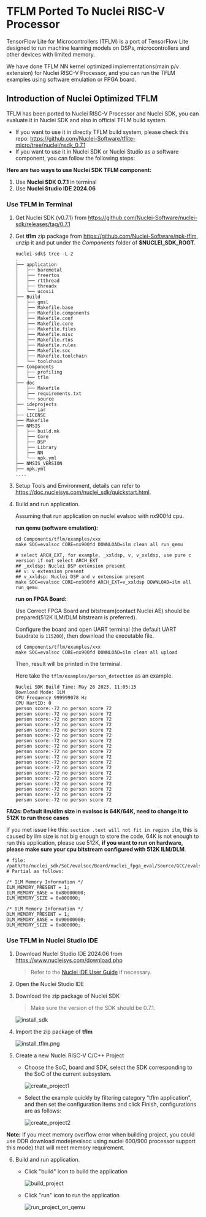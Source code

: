 # TFLM Ported To Nuclei RISC-V Processor

TensorFlow Lite for Microcontrollers (TFLM)  is a port of TensorFlow Lite designed to run machine learning models on DSPs, microcontrollers and other devices with limited memory.

We have done TFLM NN kernel optimized implementations(main p/v extension) for Nuclei RISC-V Processor, and you can run the TFLM examples using software emulation or FPGA board.

## Introduction of Nuclei Optimized TFLM

TFLM has been ported to Nuclei RISC-V Processor and Nuclei SDK, you can evaluate it in Nuclei SDK and also in official TFLM build system.

- If you want to use it in directly TFLM build system, please check this repo: https://github.com/Nuclei-Software/tflite-micro/tree/nuclei/nsdk_0.7.1
- If you want to use it in Nuclei SDK or Nuclei Studio as a software component, you can follow the following steps:

**Here are two ways to use Nuclei SDK TFLM component:**

1. Use **Nuclei SDK 0.7.1** in terminal
2. Use **Nuclei Studio IDE 2024.06**

### Use TFLM in Terminal

1. Get Nuclei SDK (v0.7.1) from https://github.com/Nuclei-Software/nuclei-sdk/releases/tag/0.7.1

2. Get **tflm** zip package from https://github.com/Nuclei-Software/npk-tflm, unzip it and put under  the *Components* folder of **$NUCLEI_SDK_ROOT**.

   ~~~shell
   nuclei-sdk$ tree -L 2
   .
   ├── application
   │   ├── baremetal
   │   ├── freertos
   │   ├── rtthread
   │   ├── threadx
   │   └── ucosii
   ├── Build
   │   ├── gmsl
   │   ├── Makefile.base
   │   ├── Makefile.components
   │   ├── Makefile.conf
   │   ├── Makefile.core
   │   ├── Makefile.files
   │   ├── Makefile.misc
   │   ├── Makefile.rtos
   │   ├── Makefile.rules
   │   ├── Makefile.soc
   │   ├── Makefile.toolchain
   │   └── toolchain
   ├── Components
   │   ├── profiling
   │   └── tflm
   ├── doc
   │   ├── Makefile
   │   ├── requirements.txt
   │   └── source
   ├── ideprojects
   │   └── iar
   ├── LICENSE
   ├── Makefile
   ├── NMSIS
   │   ├── build.mk
   │   ├── Core
   │   ├── DSP
   │   ├── Library
   │   ├── NN
   │   └── npk.yml
   ├── NMSIS_VERSION
   ├── npk.yml
   ....
   ~~~

3. Setup Tools and Environment, details can refer to https://doc.nucleisys.com/nuclei_sdk/quickstart.html.

4. Build and run application.

   Assuming that run application on nuclei evalsoc with nx900fd cpu.

   **run qemu (software emulation):**

   ~~~~shell
   cd Components/tflm/examples/xxx
   make SOC=evalsoc CORE=nx900fd DOWNLOAD=ilm clean all run_qemu

   # select ARCH_EXT, for example, _xxldsp, v, v_xxldsp, use pure c version if not select ARCH_EXT
   ## _xxldsp: Nuclei DSP extension present
   ## v: v extension present
   ## v_xxldsp: Nuclei DSP and v extension present
   make SOC=evalsoc CORE=nx900fd ARCH_EXT=v_xxldsp DOWNLOAD=ilm all run_qemu
   ~~~~

   **run on FPGA Board:**

   Use Correct FPGA Board and bitstream(contact Nuclei AE) should be prepared(512K ILM/DLM bitstream is preferred).

   Configure the board and open UART terminal (the default UART baudrate is `115200`), then download the executable file.

   ~~~shell
   cd Components/tflm/examples/xxx
   make SOC=evalsoc CORE=nx900fd DOWNLOAD=ilm clean all upload
   ~~~

   Then, result will be printed in the terminal.

   Here take the `tflm/examples/person_detection` as an example.

   ~~~log
   Nuclei SDK Build Time: May 26 2023, 11:05:15
   Download Mode: ILM
   CPU Frequency 999999078 Hz
   CPU HartID: 0
   person score:-72 no person score 72
   person score:-72 no person score 72
   person score:-72 no person score 72
   person score:-72 no person score 72
   person score:-72 no person score 72
   person score:-72 no person score 72
   person score:-72 no person score 72
   person score:-72 no person score 72
   person score:-72 no person score 72
   person score:-72 no person score 72
   person score:-72 no person score 72
   person score:-72 no person score 72
   person score:-72 no person score 72
   person score:-72 no person score 72
   person score:-72 no person score 72
   person score:-72 no person score 72
   person score:-72 no person score 72
   person score:-72 no person score 72
   ~~~

**FAQs: Default ilm/dlm size in evalsoc is 64K/64K, need to change it to 512K to run these cases**

If you met issue like this: `section .text will not fit in region ilm`, this is caused by ilm size is not big enough to store the code, 64K is not enough to run this application,
please use 512K, **if you want to run on hardware, please make sure your cpu bitstream configured with 512K ILM/DLM**.

```shell
# file: /path/to/nuclei_sdk/SoC/evalsoc/Board/nuclei_fpga_eval/Source/GCC/evalsoc.memory
# Partial as follows:

/* ILM Memory Information */
ILM_MEMORY_PRESENT = 1;
ILM_MEMORY_BASE = 0x80000000;
ILM_MEMORY_SIZE = 0x800000;

/* DLM Memory Information */
DLM_MEMORY_PRESENT = 1;
DLM_MEMORY_BASE = 0x90000000;
DLM_MEMORY_SIZE = 0x800000;
```

### Use TFLM in Nuclei Studio IDE

1. Download Nuclei Studio IDE 2024.06 from https://www.nucleisys.com/download.php

   > Refer to the [Nuclei IDE User Guide](https://download.nucleisys.com/upload/files/doc/nucleistudio/Nuclei_Studio_User_Guide.202406.pdf) if necessary.

2. Open the Nuclei Studio IDE

3. Download the zip package of Nuclei SDK

   > Make sure the version of the SDK should be 0.7.1.

   ![install_sdk](doc/images/install_sdk.png)

4. Import the zip package of **tflm**

   ![install_tflm.png](doc/images/install_tflm.png)

5. Create a new Nuclei RISC-V C/C++ Project

   - Choose the SoC, board and SDK, select the SDK corresponding to the SoC of the current subsystem.

     ![create_project1](doc/images/create_project1.png)

   - Select the example quickly by filtering category "tflm application", and then set the configuration items and click Finish, configurations are as follows:

     ![create_project2](doc/images/create_project2.png)

**Note:** If you meet memory overflow error when building project, you could use DDR download mode(evalsoc using nuclei 600/900 processor support this mode) that will meet memory requirement.

6. Build and run application.

   - Click "build" icon to build the application

     ![build_project](doc/images/build_project.png)

   - Click "run" icon to run the application

     ![run_project_on_qemu](doc/images/run_project_on_qemu.png)
